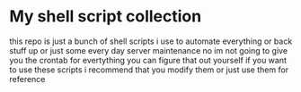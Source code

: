 # My shell script collection

this repo is just a bunch of shell scripts i use to automate everything or back stuff up or just some every day server maintenance
no im not going to give you the crontab for evertything you can figure that out yourself if you want to use these scripts i recommend
that you modify them or just use them for reference
